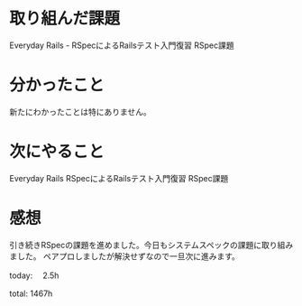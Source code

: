 # 取り組んだ課題
Everyday Rails - RSpecによるRailsテスト入門復習
RSpec課題
# 分かったこと
新たにわかったことは特にありません。
# 次にやること
Everyday Rails
RSpecによるRailsテスト入門復習
RSpec課題
# 感想
引き続きRSpecの課題を進めました。今日もシステムスペックの課題に取り組みました。 ペアプロしましたが解決せずなので一旦次に進みます。

today: 　2.5h

total: 1467h
